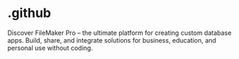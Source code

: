 # .github
Discover FileMaker Pro – the ultimate platform for creating custom database apps. Build, share, and integrate solutions for business, education, and personal use without coding.
